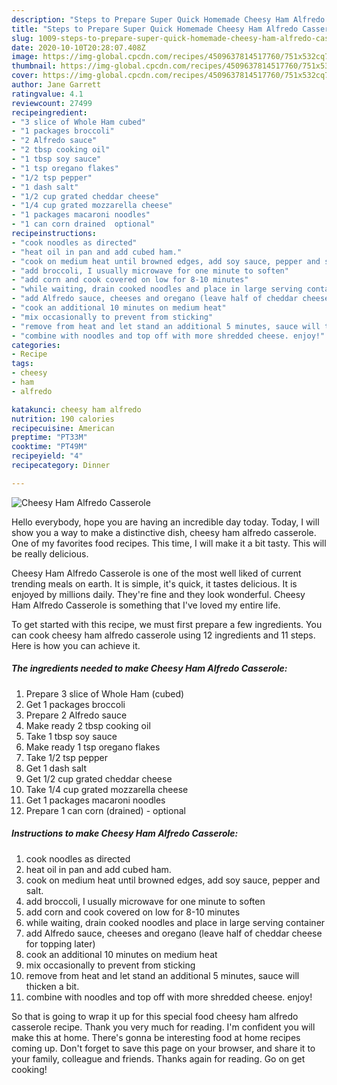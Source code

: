 ```yaml
---
description: "Steps to Prepare Super Quick Homemade Cheesy Ham Alfredo Casserole"
title: "Steps to Prepare Super Quick Homemade Cheesy Ham Alfredo Casserole"
slug: 1009-steps-to-prepare-super-quick-homemade-cheesy-ham-alfredo-casserole
date: 2020-10-10T20:28:07.408Z
image: https://img-global.cpcdn.com/recipes/4509637814517760/751x532cq70/cheesy-ham-alfredo-casserole-recipe-main-photo.jpg
thumbnail: https://img-global.cpcdn.com/recipes/4509637814517760/751x532cq70/cheesy-ham-alfredo-casserole-recipe-main-photo.jpg
cover: https://img-global.cpcdn.com/recipes/4509637814517760/751x532cq70/cheesy-ham-alfredo-casserole-recipe-main-photo.jpg
author: Jane Garrett
ratingvalue: 4.1
reviewcount: 27499
recipeingredient:
- "3 slice of Whole Ham cubed"
- "1 packages broccoli"
- "2 Alfredo sauce"
- "2 tbsp cooking oil"
- "1 tbsp soy sauce"
- "1 tsp oregano flakes"
- "1/2 tsp pepper"
- "1 dash salt"
- "1/2 cup grated cheddar cheese"
- "1/4 cup grated mozzarella cheese"
- "1 packages macaroni noodles"
- "1 can corn drained  optional"
recipeinstructions:
- "cook noodles as directed"
- "heat oil in pan and add cubed ham."
- "cook on medium heat until browned edges, add soy sauce, pepper and salt."
- "add broccoli, I usually microwave for one minute to soften"
- "add corn and cook covered on low for 8-10 minutes"
- "while waiting, drain cooked noodles and place in large serving container"
- "add Alfredo sauce, cheeses and oregano (leave half of cheddar cheese for topping later)"
- "cook an additional 10 minutes on medium heat"
- "mix occasionally to prevent from sticking"
- "remove from heat and let stand an additional 5 minutes, sauce will thicken a bit."
- "combine with noodles and top off with more shredded cheese. enjoy!"
categories:
- Recipe
tags:
- cheesy
- ham
- alfredo

katakunci: cheesy ham alfredo 
nutrition: 190 calories
recipecuisine: American
preptime: "PT33M"
cooktime: "PT49M"
recipeyield: "4"
recipecategory: Dinner

---
```



![Cheesy Ham Alfredo Casserole](https://img-global.cpcdn.com/recipes/4509637814517760/751x532cq70/cheesy-ham-alfredo-casserole-recipe-main-photo.jpg)

Hello everybody, hope you are having an incredible day today. Today, I will show you a way to make a distinctive dish, cheesy ham alfredo casserole. One of my favorites food recipes. This time, I will make it a bit tasty. This will be really delicious.



Cheesy Ham Alfredo Casserole is one of the most well liked of current trending meals on earth. It is simple, it's quick, it tastes delicious. It is enjoyed by millions daily. They're fine and they look wonderful. Cheesy Ham Alfredo Casserole is something that I've loved my entire life.


To get started with this recipe, we must first prepare a few ingredients. You can cook cheesy ham alfredo casserole using 12 ingredients and 11 steps. Here is how you can achieve it.

<!--inarticleads1-->

##### The ingredients needed to make Cheesy Ham Alfredo Casserole:

1. Prepare 3 slice of Whole Ham (cubed)
1. Get 1 packages broccoli
1. Prepare 2 Alfredo sauce
1. Make ready 2 tbsp cooking oil
1. Take 1 tbsp soy sauce
1. Make ready 1 tsp oregano flakes
1. Take 1/2 tsp pepper
1. Get 1 dash salt
1. Get 1/2 cup grated cheddar cheese
1. Take 1/4 cup grated mozzarella cheese
1. Get 1 packages macaroni noodles
1. Prepare 1 can corn (drained) - optional




<!--inarticleads2-->

##### Instructions to make Cheesy Ham Alfredo Casserole:

1. cook noodles as directed
1. heat oil in pan and add cubed ham.
1. cook on medium heat until browned edges, add soy sauce, pepper and salt.
1. add broccoli, I usually microwave for one minute to soften
1. add corn and cook covered on low for 8-10 minutes
1. while waiting, drain cooked noodles and place in large serving container
1. add Alfredo sauce, cheeses and oregano (leave half of cheddar cheese for topping later)
1. cook an additional 10 minutes on medium heat
1. mix occasionally to prevent from sticking
1. remove from heat and let stand an additional 5 minutes, sauce will thicken a bit.
1. combine with noodles and top off with more shredded cheese. enjoy!




So that is going to wrap it up for this special food cheesy ham alfredo casserole recipe. Thank you very much for reading. I'm confident you will make this at home. There's gonna be interesting food at home recipes coming up. Don't forget to save this page on your browser, and share it to your family, colleague and friends. Thanks again for reading. Go on get cooking!
